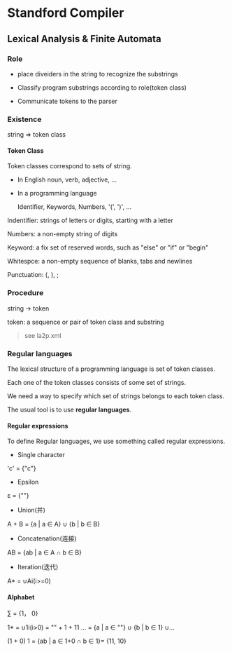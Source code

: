 # Standford Compiler

## Lexical Analysis & Finite Automata

### Role

- place diveiders in the string to recognize the substrings

- Classify program substrings according to role(token class)

- Communicate tokens to the parser

### Existence

string => token class

#### Token Class

Token classes correspond to sets of string.

- In English
  noun, verb, adjective, ...

- In a programming language

  Identifier, Keywords, Numbers, '(', ')', ...

Indentifier:
  strings of letters or digits, starting with a letter
  
Numbers:
  a non-empty string of digits

Keyword:
  a fix set of reserved words, such as "else" or "if" or "begin"

Whitespce:
  a non-empty sequence of blanks, tabs and newlines

Punctuation:
  (, ), ;
### Procedure

string -> token

token: a sequence or pair of token class and substring

> see la2p.xml

### Regular languages

The lexical structure of a programming language is set of token classes.

Each one of the token classes consists of some set of strings.

We need a way to specify which set of strings belongs to each token class.

The usual tool is to use **regular languages**.

#### Regular expressions

To define Regular languages, we use something called regular expressions.

- Single character

'c' = {"c"}

- Epsilon

ε = {""}

- Union(并)

A + B = {a | a ∈ A} ∪ {b | b ∈ B}

- Concatenation(连接)

AB = {ab | a ∈ A ∩ b ∈ B}

- Iteration(迭代)

A* = ∪Ai(i>=0)

#### Alphabet

∑ = {1， 0}

1* = ∪1i(i>0) = "" + 1 + 11 ... = {a | a ∈ ""} ∪ {b | b ∈ 1} ∪...

(1 + 0) 1 = {ab | a ∈ 1+0 ∩ b ∈ 1}= {11, 10}